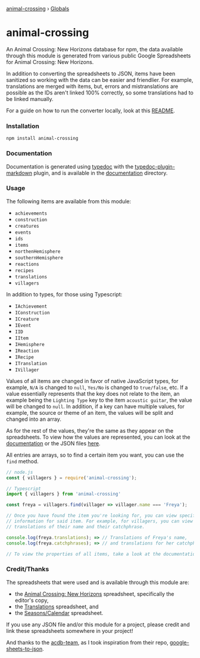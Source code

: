 [animal-crossing](README.md) › [Globals](globals.md)

# animal-crossing

An Animal Crossing: New Horizons database for npm, the data available through this module is generated from various public Google Spreadsheets for Animal Crossing: New Horizons.

In addition to converting the spreadsheets to JSON, items have been sanitized so working with the data can be easier and friendlier. For example, translations are merged with items, but, errors and mistranslations are possible as the IDs aren't linked 100% correctly, so some translations had to be linked manually.

For a guide on how to run the converter locally, look at this [README](https://github.com/Norviah/animal-crossing/blob/master/CONVERT.md).

### Installation

```
npm install animal-crossing
```

### Documentation

Documentation is generated using [typedoc](https://www.npmjs.com/package/typedoc) with the [typedoc-plugin-markdown](https://www.npmjs.com/package/typedoc-plugin-markdown) plugin, and is available in the [documentation](https://github.com/Norviah/animal-crossing/tree/master/module/docs) directory.

### Usage

The following items are available from this module:
  - `achievements`
  - `construction`
  - `creatures`
  - `events`
  - `ids`
  - `items`
  - `northenHemisphere`
  - `southernHemisphere`
  - `reactions`
  - `recipes`
  - `translations`
  - `villagers`

In addition to types, for those using Typescript:
  - `IAchievement`
  - `IConstruction`
  - `ICreature`
  - `IEvent`
  - `IID`
  - `IItem`
  - `IHemisphere`
  - `IReaction`
  - `IRecipe`
  - `ITranslation`
  - `IVillager`

Values of all items are changed in favor of native JavaScript types, for example, `N/A` is changed to `null`, `Yes/No` is changed to `true/false`, etc. If a value essentially represents that the key does not relate to the item, an example being the `Lighting Type` key to the item `acoustic guitar`, the value will be changed to `null`. In addition, if a key can have multiple values, for example, the source or theme of an item, the values will be split and changed into an array.

As for the rest of the values, they're the same as they appear on the spreadsheets. To view how the values are represented, you can look at the [documentation](https://github.com/Norviah/animal-crossing/tree/master/module/docs) or the JSON files [here](https://github.com/Norviah/animal-crossing/tree/master/combined).

All entries are arrays, so to find a certain item you want, you can use the `find` method.

```Typescript
// node.js
const { villagers } = require('animal-crossing');

// Typescript
import { villagers } from 'animal-crossing'

const freya = villagers.find(villager => villager.name === 'Freya');

// Once you have found the item you're looking for, you can view specific
// information for said item. For example, for villagers, you can view
// translations of their name and their catchphrase.

console.log(freya.translations); => // Translations of Freya's name,
console.log(freya.catchphrases); => // and translations for her catchphrase.

// To view the properties of all items, take a look at the documentation directory.
```

### Credit/Thanks

The spreadsheets that were used and is available through this module are:
  - the [Animal Crossing: New Horizons](https://docs.google.com/spreadsheets/d/1mo7myqHry5r_TKvakvIhHbcEAEQpSiNoNQoIS8sMpvM/edit#gid=1397507627) spreadsheet, specifically the editor's copy,
  - the [Translations](https://tinyurl.com/acnh-translation) spreadsheet, and
  - the [Seasons/Calendar](https://tinyurl.com/acnh-calendar) spreadsheet.

If you use any JSON file and/or this module for a project, please credit and link these spreadsheets somewhere in your project!

And thanks to the [acdb-team](https://github.com/acdb-team), as I took inspiration from their repo, [google-sheets-to-json](https://github.com/acdb-team/google-sheets-to-json).
